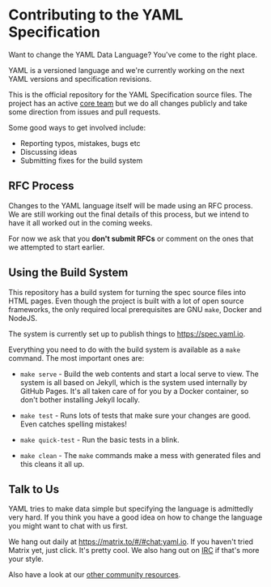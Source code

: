 Contributing to the YAML Specification
======================================

Want to change the YAML Data Language?
You've come to the right place.

YAML is a versioned language and we're currently working on the next YAML
versions and specification revisions.

This is the official repository for the YAML Specification source files.
The project has an active [core team](spec/1.2.2/core.md) but we do all changes
publicly and take some direction from issues and pull requests.

Some good ways to get involved include:

* Reporting typos, mistakes, bugs etc
* Discussing ideas
* Submitting fixes for the build system


## RFC Process

Changes to the YAML language itself will be made using an RFC process.
We are still working out the final details of this process, but we intend to
have it all worked out in the coming weeks.

For now we ask that you **don't submit RFCs** or comment on the ones that we
attempted to start earlier.


## Using the Build System

This repository has a build system for turning the spec source files into HTML
pages.
Even though the project is built with a lot of open source frameworks, the only
required local prerequisites are GNU `make`, Docker and NodeJS.

The system is currently set up to publish things to <https://spec.yaml.io>.

Everything you need to do with the build system is available as a `make`
command.
The most important ones are:

* `make serve` - Build the web contents and start a local serve to view.
  The system is all based on Jekyll, which is the system used internally by
  GitHub Pages.
  It's all taken care of for you by a Docker container, so don't bother
  installing Jekyll locally.

* `make test` - Runs lots of tests that make sure your changes are good.
  Even catches spelling mistakes!

* `make quick-test` - Run the basic tests in a blink.

* `make clean` - The `make` commands make a mess with generated files and this
  cleans it all up.


## Talk to Us

YAML tries to make data simple but specifying the language is admittedly very
hard.
If you think you have a good idea on how to change the language you might want
to chat with us first.

We hang out daily at <https://matrix.to/#/#chat:yaml.io>.
If you haven't tried Matrix yet, just click.
It's pretty cool.
We also hang out on [IRC](https://web.libera.chat/?channels#yaml) if that's
more your style.

Also have a look at our [other community resources](../spec/ext/community.md).
